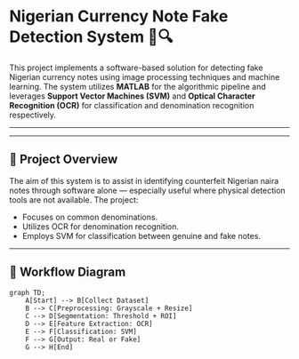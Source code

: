 # Nigerian Currency Note Fake Detection System 🏦🔍

This project implements a software-based solution for detecting fake Nigerian currency notes using image processing techniques and machine learning. The system utilizes **MATLAB** for the algorithmic pipeline and leverages **Support Vector Machines (SVM)** and **Optical Character Recognition (OCR)** for classification and denomination recognition respectively.

---



---

## 📖 Project Overview

The aim of this system is to assist in identifying counterfeit Nigerian naira notes through software alone — especially useful where physical detection tools are not available. The project:
- Focuses on common denominations.
- Utilizes OCR for denomination recognition.
- Employs SVM for classification between genuine and fake notes.

---

## 🔄 Workflow Diagram

```mermaid
graph TD;
    A[Start] --> B[Collect Dataset]
    B --> C[Preprocessing: Grayscale + Resize]
    C --> D[Segmentation: Threshold + ROI]
    D --> E[Feature Extraction: OCR]
    E --> F[Classification: SVM]
    F --> G[Output: Real or Fake]
    G --> H[End]
